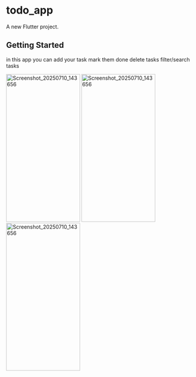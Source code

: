 # todo_app

A new Flutter project.

## Getting Started
in this app you can 
add your task 
mark them done
delete tasks
filter/search tasks
 

<img width="200" height="400" alt="Screenshot_20250710_143656" src="https://github.com/user-attachments/assets/dd5df324-79a9-4eb3-a94f-208696460464" />
<img width="200" height="400" alt="Screenshot_20250710_143656" src="https://github.com/user-attachments/assets/a31f243e-c6f0-4702-8f80-0f33cae033c4" />
<img width="200" height="400" alt="Screenshot_20250710_143656" src="https://github.com/user-attachments/assets/f437121e-c47c-4a70-9883-47c21e5d3159" />


